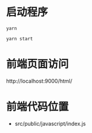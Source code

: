 # 启动程序

```
yarn

yarn start
```

# 前端页面访问

http://localhost:9000/html/

# 前端代码位置

- src/public/javascript/index.js
